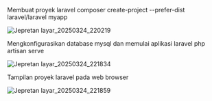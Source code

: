 Membuat proyek laravel
composer  create-project --prefer-dist laravel/laravel myapp

![Jepretan layar_20250324_220219](https://github.com/user-attachments/assets/0b7bae67-847a-43e7-b0f4-58e13fb8ebe3)



Mengkonfigurasikan database mysql dan memulai aplikasi laravel
php artisan serve

![Jepretan layar_20250324_221834](https://github.com/user-attachments/assets/9a24815e-10a9-43bd-a068-461121d54358)


Tampilan proyek laravel pada web browser

![Jepretan layar_20250324_221859](https://github.com/user-attachments/assets/ec77e463-f341-4ca0-95e1-51ce1e668ead)
